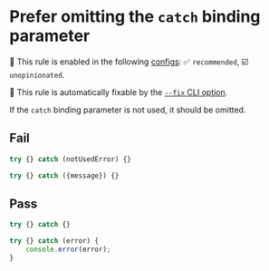 # Prefer omitting the `catch` binding parameter

💼 This rule is enabled in the following [configs](https://github.com/sindresorhus/eslint-plugin-unicorn#recommended-config): ✅ `recommended`, ☑️ `unopinionated`.

🔧 This rule is automatically fixable by the [`--fix` CLI option](https://eslint.org/docs/latest/user-guide/command-line-interface#--fix).

<!-- end auto-generated rule header -->
<!-- Do not manually modify this header. Run: `npm run fix:eslint-docs` -->

If the `catch` binding parameter is not used, it should be omitted.

## Fail

```js
try {} catch (notUsedError) {}
```

```js
try {} catch ({message}) {}
```

## Pass

```js
try {} catch {}
```

```js
try {} catch (error) {
	console.error(error);
}
```
